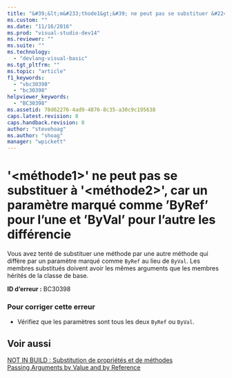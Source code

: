 ```yaml
---
title: "&#39;&lt;m&#233;thode1&gt;&#39; ne peut pas se substituer &#224; &#39;&lt;m&#233;thode2&gt;&#39;, car un param&#232;tre marqu&#233; comme ’ByRef’ pour l’une et ’ByVal’ pour l’autre les diff&#233;rencie | Microsoft Docs"
ms.custom: ""
ms.date: "11/16/2016"
ms.prod: "visual-studio-dev14"
ms.reviewer: ""
ms.suite: ""
ms.technology: 
  - "devlang-visual-basic"
ms.tgt_pltfrm: ""
ms.topic: "article"
f1_keywords: 
  - "vbc30398"
  - "bc30398"
helpviewer_keywords: 
  - "BC30398"
ms.assetid: 78d62276-4ad9-4876-8c35-a30c9c195638
caps.latest.revision: 8
caps.handback.revision: 8
author: "stevehoag"
ms.author: "shoag"
manager: "wpickett"
---
```

# &#39;&lt;m&#233;thode1&gt;&#39; ne peut pas se substituer &#224; &#39;&lt;m&#233;thode2&gt;&#39;, car un param&#232;tre marqu&#233; comme ’ByRef’ pour l’une et ’ByVal’ pour l’autre les diff&#233;rencie
Vous avez tenté de substituer une méthode par une autre méthode qui diffère par un paramètre marqué comme `ByRef` au lieu de `ByVal`. Les membres substitués doivent avoir les mêmes arguments que les membres hérités de la classe de base.  
  
 **ID d’erreur :** BC30398  
  
### Pour corriger cette erreur  
  
-   Vérifiez que les paramètres sont tous les deux `ByRef` ou `ByVal`.  
  
## Voir aussi  
 [NOT IN BUILD : Substitution de propriétés et de méthodes](http://msdn.microsoft.com/fr-fr/2167e8f5-1225-4b13-9ebd-02591ba90213)   
 [Passing Arguments by Value and by Reference](/dotnet/visual-basic/programming-guide/language-features/procedures/passing-arguments-by-value-and-by-reference)